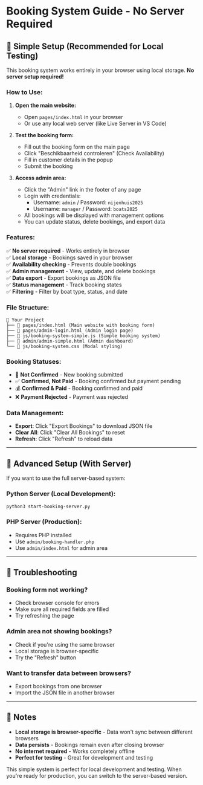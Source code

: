 # Booking System Guide - No Server Required

## 🎯 Simple Setup (Recommended for Local Testing)

This booking system works entirely in your browser using local storage. **No server setup required!**

### How to Use:

1. **Open the main website:**
   - Open `pages/index.html` in your browser
   - Or use any local web server (like Live Server in VS Code)

2. **Test the booking form:**
   - Fill out the booking form on the main page
   - Click "Beschikbaarheid controleren" (Check Availability)
   - Fill in customer details in the popup
   - Submit the booking

3. **Access admin area:**
   - Click the "Admin" link in the footer of any page
   - Login with credentials:
     - Username: `admin` / Password: `nijenhuis2025`
     - Username: `manager` / Password: `boats2025`
   - All bookings will be displayed with management options
   - You can update status, delete bookings, and export data

### Features:

✅ **No server required** - Works entirely in browser  
✅ **Local storage** - Bookings saved in your browser  
✅ **Availability checking** - Prevents double bookings  
✅ **Admin management** - View, update, and delete bookings  
✅ **Data export** - Export bookings as JSON file  
✅ **Status management** - Track booking states  
✅ **Filtering** - Filter by boat type, status, and date  

### File Structure:

```
📁 Your Project
├── 📄 pages/index.html (Main website with booking form)
├── 📄 pages/admin-login.html (Admin login page)
├── 📄 js/booking-system-simple.js (Simple booking system)
├── 📄 admin/admin-simple.html (Admin dashboard)
└── 📄 js/booking-system.css (Modal styling)
```

### Booking Statuses:

- 🔄 **Not Confirmed** - New booking submitted
- ✅ **Confirmed, Not Paid** - Booking confirmed but payment pending
- 💰 **Confirmed & Paid** - Booking confirmed and paid
- ❌ **Payment Rejected** - Payment was rejected

### Data Management:

- **Export**: Click "Export Bookings" to download JSON file
- **Clear All**: Click "Clear All Bookings" to reset
- **Refresh**: Click "Refresh" to reload data

---

## 🚀 Advanced Setup (With Server)

If you want to use the full server-based system:

### Python Server (Local Development):
```bash
python3 start-booking-server.py
```

### PHP Server (Production):
- Requires PHP installed
- Use `admin/booking-handler.php`
- Use `admin/index.html` for admin area

---

## 🔧 Troubleshooting

### Booking form not working?
- Check browser console for errors
- Make sure all required fields are filled
- Try refreshing the page

### Admin area not showing bookings?
- Check if you're using the same browser
- Local storage is browser-specific
- Try the "Refresh" button

### Want to transfer data between browsers?
- Export bookings from one browser
- Import the JSON file in another browser

---

## 📝 Notes

- **Local storage is browser-specific** - Data won't sync between different browsers
- **Data persists** - Bookings remain even after closing browser
- **No internet required** - Works completely offline
- **Perfect for testing** - Great for development and testing

This simple system is perfect for local development and testing. When you're ready for production, you can switch to the server-based version. 